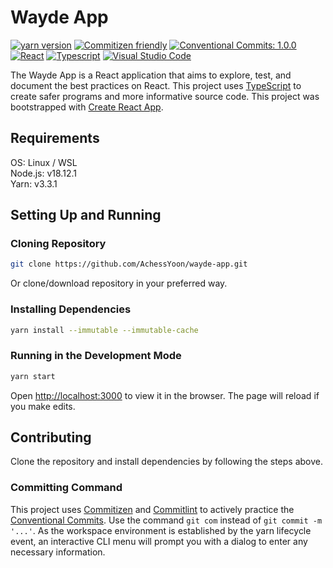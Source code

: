 # Wayde App

[![yarn version](https://img.shields.io/badge/yarn-v3.3.1-blue)](https://yarnpkg.com/)
[![Commitizen friendly](https://img.shields.io/badge/commitizen-friendly-brightgreen)](http://commitizen.github.io/cz-cli/)
[![Conventional Commits: 1.0.0](https://img.shields.io/badge/Conventional%20Commits-1.0.0-yellow)](https://www.conventionalcommits.org/en/v1.0.0/)\
[![React](https://img.shields.io/badge/React-61DAFB?style=flat-square&logo=React&logoColor=black)](https://reactjs.org/)
[![Typescript](https://img.shields.io/badge/Typescript-3178C6?style=flat-square&logo=Typescript&logoColor=white)](https://www.typescriptlang.org/)
[![Visual Studio Code](https://img.shields.io/badge/VS%20Code-0078d7?style=flat-square&logo=visual-studio-code&logoColor=white)](https://code.visualstudio.com/)

The Wayde App is a React application that aims to explore, test, and document the best practices on React. This project uses [TypeScript](https://www.typescriptlang.org/) to create safer programs and more informative source code. This project was bootstrapped with [Create React App](https://github.com/facebook/create-react-app).

## Requirements

OS: Linux / WSL\
Node.js: v18.12.1\
Yarn: v3.3.1

## Setting Up and Running

### Cloning Repository

```bash
git clone https://github.com/AchessYoon/wayde-app.git
```

Or clone/download repository in your preferred way.

### Installing Dependencies

```bash
yarn install --immutable --immutable-cache
```

### Running in the Development Mode

```bash
yarn start
```

Open [http://localhost:3000](http://localhost:3000) to view it in the browser. The page will reload if you make edits.

## Contributing

Clone the repository and install dependencies by following the steps above.

### Committing Command

This project uses [Commitizen](http://commitizen.github.io/cz-cli/) and [Commitlint](https://commitlint.js.org/) to actively practice the [Conventional Commits](https://www.conventionalcommits.org/en/v1.0.0/). Use the command `git com` instead of `git commit -m '...'`. As the workspace environment is established by the yarn lifecycle event, an interactive CLI menu will prompt you with a dialog to enter any necessary information.
